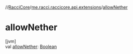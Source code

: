 //[RacciCore](../../index.md)/[me.racci.raccicore.api.extensions](index.md)/[allowNether](allow-nether.md)

# allowNether

[jvm]\
val [allowNether](allow-nether.md): [Boolean](https://kotlinlang.org/api/latest/jvm/stdlib/kotlin/-boolean/index.html)
